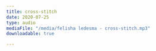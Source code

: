 ```yaml
---
title: cross-stitch
date: 2020-07-25
type: audio
mediaFile: "/media/felisha ledesma - cross-stitch.mp3"
downloadable: true

---
```

